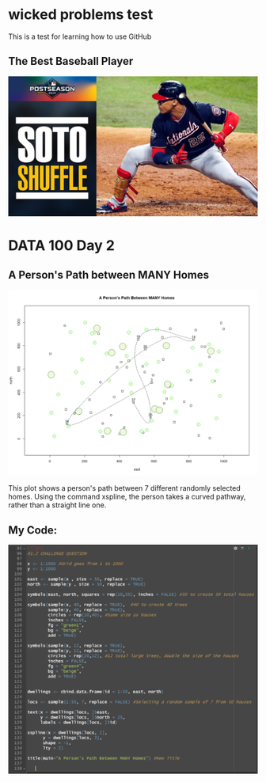 # wicked problems test

This is a test for learning how to use GitHub

## The Best Baseball Player

![](Soto_Shuffle.jpg)


# DATA 100 Day 2

## A Person's Path between MANY Homes

![](DATA_100_Day_2_PLOT.png)

This plot shows a person's path between 7 different randomly selected homes. Using the command xspline, the person takes a curved pathway, rather than a straight line one.

## My Code:

![](DATA_100_Day_2_CODE.png)
